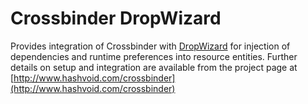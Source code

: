 # Crossbinder DropWizard

Provides integration of Crossbinder with [DropWizard](http://www.dropwizard.io) for injection of
dependencies and runtime preferences into resource entities. Further details on setup and
integration are available from the project page at
[http://www.hashvoid.com/crossbinder](http://www.hashvoid.com/crossbinder)
